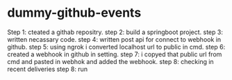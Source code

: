 # dummy-github-events
Step 1: cteated a githab repositry.
step 2: build a springboot project.
step 3: written necassary code.
step 4: written post api for connect to webhook in github.
step 5: using ngrok i converted localhost url to public in cmd.
step 6: created a webhook in github in setting.
step 7: i copyed that public url from cmd and pasted in webhok and added the webhook.
step 8: checking in recent deliveries
step 8: run 